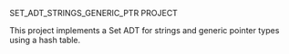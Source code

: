 SET_ADT_STRINGS_GENERIC_PTR PROJECT

This project implements a Set ADT for strings and generic pointer types using a hash table.

